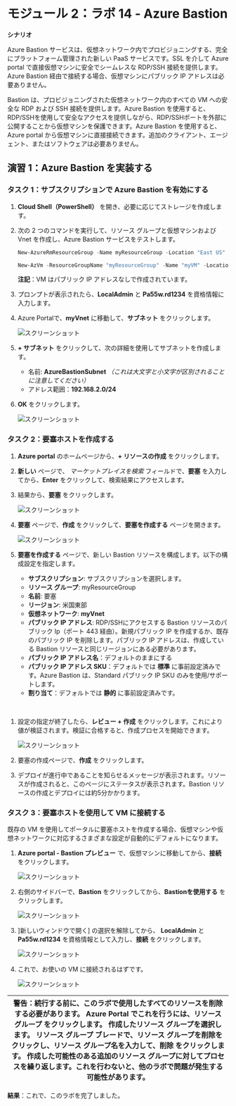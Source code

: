﻿---
lab:
    title: 'ラボ 14 - Azure Bastion'
    module: 'モジュール 2 - プラットフォーム保護を実装する'
---

# モジュール 2：ラボ 14 - Azure Bastion


**シナリオ**

Azure Bastion サービスは、仮想ネットワーク内でプロビジョニングする、完全にプラットフォーム管理された新しい PaaS サービスです。SSL を介して Azure portal で直接仮想マシンに安全でシームレスな RDP/SSH 接続を提供します。Azure Bastion 経由で接続する場合、仮想マシンにパブリック IP アドレスは必要ありません。

Bastion は、プロビジョニングされた仮想ネットワーク内のすべての VM への安全な RDP および SSH 接続を提供します。Azure Bastion を使用すると、RDP/SSHを使用して安全なアクセスを提供しながら、RDP/SSHポートを外部に公開することから仮想マシンを保護できます。Azure Bastion を使用すると、Azure portal から仮想マシンに直接接続できます。追加のクライアント、エージェント、またはソフトウェアは必要ありません。


## 演習 1：Azure Bastion を実装する

### タスク 1：サブスクリプションで Azure Bastion を有効にする

1.  **Cloud Shell（PowerShell）** を開き、必要に応じてストレージを作成します。

1.  次の 2 つのコマンドを実行して、リソース グループと仮想マシンおよび Vnet を作成し、Azure Bastion サービスをテストします。

     ```powershell
    New-AzureRmResourceGroup -Name myResourceGroup -Location "East US"
     ```
    
     ```powershell
    New-AzVm -ResourceGroupName "myResourceGroup" -Name "myVM" -Location "East  US" -VirtualNetworkName "myVnet" -SubnetName "mySubnet" -SecurityGroupName   "myNetworkSecurityGroup" -OpenPorts 80,3389
     ```

    **注記**：VM はパブリック IP アドレスなしで作成されています。


1.  プロンプトが表示されたら、**LocalAdmin** と **Pa55w.rd1234** を資格情報に入力します。

1.  Azure Portalで、**myVnet** に移動して、**サブネット** をクリックします。

     ![スクリーンショット](../Media/Module-2/e587492e-eeb7-4552-b5d1-fe495a3b2db9.png)
 
1.  **+ サブネット** をクリックして、次の詳細を使用してサブネットを作成します。

      - 名前: **AzureBastionSubnet** _（これは大文字と小文字が区別されることに注意してください）_
      - アドレス範囲：**192.168.2.0/24**

1.  **OK** をクリックします。

     ![スクリーンショット](../Media/Module-2/a5f29b4f-4bf1-42cd-b045-ac110bae5d7c.png)

### タスク 2：要塞ホストを作成する

1.  **Azure portal** のホームページから、**+ リソースの作成** をクリックします。 

1.  **新しい** ページで、 *マーケットプレイスを検索* フィールドで、**要塞** を入力してから、**Enter** をクリックして、検索結果にアクセスします。

1.  結果から、**要塞** をクリックします。 

     ![スクリーンショット](../Media/Module-2/730f08a8-74cc-47bc-a2bb-7babf5b53e0d.png)

1.  **要塞** ページで、**作成** をクリックして、**要塞を作成する** ページを開きます。

     ![スクリーンショット](../Media/Module-2/b1dd545e-1b9c-494d-a403-cd64fe83e929.png)

1.  **要塞を作成する** ページで、新しい Bastion リソースを構成します。以下の構成設定を指定します。

    * **サブスクリプション**: サブスクリプションを選択します。
    * **リソース グループ**: myResourceGroup
    * **名前**: 要塞
    * **リージョン**: 米国東部
    * **仮想ネットワーク**: **myVnet**
    * **パブリック IP アドレス**: RDP/SSHにアクセスする Bastion リソースのパブリック Ip（ポート 443 経由）。新規パブリック IP を作成するか、既存のパブリック IP を削除します。パブリック IP アドレスは、作成している Bastion リソースと同じリージョンにある必要があります。
    * **パブリック IP アドレス名**：デフォルトのままにする
    * **パブリック IP アドレス SKU**：デフォルトでは **標準** に事前設定済みです。Azure Bastion は、Standard パブリック IP SKU のみを使用/サポートします。
    * **割り当て**：デフォルトでは **静的** に事前設定済みです。
</br>

1.  設定の指定が終了したら、**レビュー + 作成** をクリックします。これにより値が検証されます。検証に合格すると、作成プロセスを開始できます。

     ![スクリーンショット](../Media/Module-2/a467e69a-393e-4416-a798-c95d24145293.png)

1.  要塞の作成ページで、**作成** をクリックします。
1.  デプロイが進行中であることを知らせるメッセージが表示されます。リソースが作成されると、このページにステータスが表示されます。Bastion リソースの作成とデプロイには約5分かかります。

### タスク 3：要塞ホストを使用して VM に接続する 


既存の VM を使用してポータルに要塞ホストを作成する場合、仮想マシンや仮想ネットワークに対応するさまざまな設定が自動的にデフォルトになります。


1.  **Azure portal - Bastion プレビュー** で、仮想マシンに移動してから、**接続** をクリックします。

       ![スクリーンショット](../Media/Module-2/d881050d-cc0f-4a95-b8a4-e9c946f8ee17.png)

1.  右側のサイドバーで、**Bastion** をクリックしてから、**Bastionを使用する** をクリックします。

       ![スクリーンショット](../Media/Module-2/ddb1ac72-df86-41b3-b4ef-6c71cc67d98b.png)

1.  ]新しいウィンドウで開く] の選択を解除してから、 **LocalAdmin** と **Pa55w.rd1234** を資格情報として入力し、**接続** をクリックします。

     ![スクリーンショット](../Media/Module-2/47fb7b09-c439-4e44-80ab-b9ed7bf58494.png)

1.  これで、お使いの VM に接続されるはずです。

     ![スクリーンショット](../Media/Module-2/76aba7f4-875d-4733-a793-512c7f582069.png)
 

| 警告：続行する前に、このラボで使用したすべてのリソースを削除する必要があります。  **Azure Portal** でこれを行うには、**リソース グループ** をクリックします。  作成したリソース グループを選択します。  リソース グループ ブレードで、**リソース グループを削除**をクリックし、リソース グループ名を入力して、**削除** をクリックします。  作成した可能性のある追加のリソース グループに対してプロセスを繰り返します。**これを行わないと、他のラボで問題が発生する可能性があります。** |
| --- |

**結果**：これで、このラボを完了しました。


